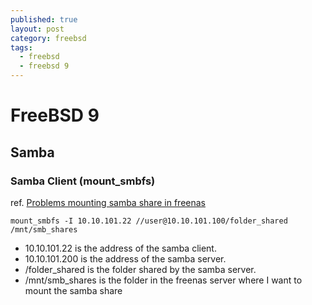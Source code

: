 ```yaml
---
published: true
layout: post
category: freebsd
tags: 
  - freebsd
  - freebsd 9
---
```


# FreeBSD 9

## Samba

### Samba Client (mount_smbfs)
ref. [Problems mounting samba share in freenas](https://forums.freenas.org/index.php?threads/problems-mounting-samba-share-in-freenas-mount_smbfs.10642/)

    mount_smbfs -I 10.10.101.22 //user@10.10.101.100/folder_shared /mnt/smb_shares

- 10.10.101.22 is the address of the samba client.
- 10.10.101.200 is the address of the samba server. 
- /folder_shared is the folder shared by the samba server.
- /mnt/smb_shares is the folder in the freenas server where I want to mount the samba share